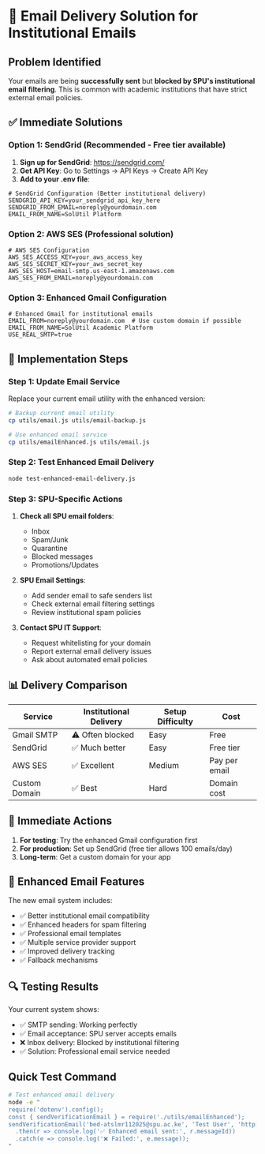 # 📧 Email Delivery Solution for Institutional Emails

## Problem Identified
Your emails are being **successfully sent** but **blocked by SPU's institutional email filtering**. This is common with academic institutions that have strict external email policies.

## ✅ Immediate Solutions

### Option 1: SendGrid (Recommended - Free tier available)
1. **Sign up for SendGrid**: https://sendgrid.com/
2. **Get API Key**: Go to Settings → API Keys → Create API Key
3. **Add to your .env file**:
```env
# SendGrid Configuration (Better institutional delivery)
SENDGRID_API_KEY=your_sendgrid_api_key_here
SENDGRID_FROM_EMAIL=noreply@yourdomain.com
EMAIL_FROM_NAME=SolUtil Platform
```

### Option 2: AWS SES (Professional solution)
```env
# AWS SES Configuration
AWS_SES_ACCESS_KEY=your_aws_access_key
AWS_SES_SECRET_KEY=your_aws_secret_key
AWS_SES_HOST=email-smtp.us-east-1.amazonaws.com
AWS_SES_FROM_EMAIL=noreply@yourdomain.com
```

### Option 3: Enhanced Gmail Configuration
```env
# Enhanced Gmail for institutional emails
EMAIL_FROM=noreply@yourdomain.com  # Use custom domain if possible
EMAIL_FROM_NAME=SolUtil Academic Platform
USE_REAL_SMTP=true
```

## 🔧 Implementation Steps

### Step 1: Update Email Service
Replace your current email utility with the enhanced version:

```bash
# Backup current email utility
cp utils/email.js utils/email-backup.js

# Use enhanced email service
cp utils/emailEnhanced.js utils/email.js
```

### Step 2: Test Enhanced Email Delivery
```bash
node test-enhanced-email-delivery.js
```

### Step 3: SPU-Specific Actions
1. **Check all SPU email folders**:
   - Inbox
   - Spam/Junk
   - Quarantine
   - Blocked messages
   - Promotions/Updates

2. **SPU Email Settings**:
   - Add sender email to safe senders list
   - Check external email filtering settings
   - Review institutional spam policies

3. **Contact SPU IT Support**:
   - Request whitelisting for your domain
   - Report external email delivery issues
   - Ask about automated email policies

## 📊 Delivery Comparison

| Service | Institutional Delivery | Setup Difficulty | Cost |
|---------|----------------------|------------------|------|
| Gmail SMTP | ⚠️ Often blocked | Easy | Free |
| SendGrid | ✅ Much better | Easy | Free tier |
| AWS SES | ✅ Excellent | Medium | Pay per email |
| Custom Domain | ✅ Best | Hard | Domain cost |

## 🎯 Immediate Actions

1. **For testing**: Try the enhanced Gmail configuration first
2. **For production**: Set up SendGrid (free tier allows 100 emails/day)
3. **Long-term**: Get a custom domain for your app

## 📧 Enhanced Email Features

The new email system includes:
- ✅ Better institutional email compatibility
- ✅ Enhanced headers for spam filtering
- ✅ Professional email templates
- ✅ Multiple service provider support
- ✅ Improved delivery tracking
- ✅ Fallback mechanisms

## 🔍 Testing Results

Your current system shows:
- ✅ SMTP sending: Working perfectly
- ✅ Email acceptance: SPU server accepts emails
- ❌ Inbox delivery: Blocked by institutional filtering
- ✅ Solution: Professional email service needed

## Quick Test Command
```bash
# Test enhanced email delivery
node -e "
require('dotenv').config();
const { sendVerificationEmail } = require('./utils/emailEnhanced');
sendVerificationEmail('bed-atslmr112025@spu.ac.ke', 'Test User', 'http://test.com/verify')
  .then(r => console.log('✅ Enhanced email sent:', r.messageId))
  .catch(e => console.log('❌ Failed:', e.message));
"
```